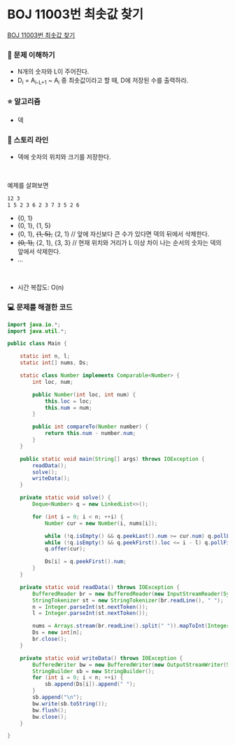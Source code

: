 # BOJ 11003번 최솟값 찾기

[BOJ 11003번 최솟값 찾기](https://www.acmicpc.net/problem/11003)

### 🤔 문제 이해하기

- N개의 숫자와 L이 주어진다.
- D<sub>i</sub> = A<sub>i-L+1</sub> ~ A<sub>i</sub> 중 최솟값이라고 할 때, D에 저장된 수를 출력하라.

### ⭐ 알고리즘

- 덱

### 📖 스토리 라인

- 덱에 숫자의 위치와 크기를 저장한다.

</br>

예제를 살펴보면

```txt
12 3
1 5 2 3 6 2 3 7 3 5 2 6
```

- {0, 1}
- {0, 1}, {1, 5}
- {0, 1}, <del>{1, 5},</del> {2, 1} // 앞에 자신보다 큰 수가 있다면 덱의 뒤에서 삭제한다.
- <del>{0, 1},</del> {2, 1}, {3, 3} // 현재 위치와 거리가 L 이상 차이 나는 순서의 숫자는 덱의 앞에서 삭제한다.
- ...

</br>

- 시간 복잡도: O(n)

### 💻 문제를 해결한 코드

```java
import java.io.*;
import java.util.*;

public class Main {

    static int n, l;
    static int[] nums, Ds;

    static class Number implements Comparable<Number> {
        int loc, num;

        public Number(int loc, int num) {
            this.loc = loc;
            this.num = num;
        }

        public int compareTo(Number number) {
            return this.num - number.num;
        }
    }

    public static void main(String[] args) throws IOException {
        readData();
        solve();
        writeData();
    }

    private static void solve() {
        Deque<Number> q = new LinkedList<>();

        for (int i = 0; i < n; ++i) {
            Number cur = new Number(i, nums[i]);

            while (!q.isEmpty() && q.peekLast().num >= cur.num) q.pollLast(); // 새로 넣을 수보다 큰 숫자만 있다면 제거하기
            while (!q.isEmpty() && q.peekFirst().loc <= i - l) q.pollFirst(); // 차례 지난 숫자 뺴기
            q.offer(cur);

            Ds[i] = q.peekFirst().num;
        }
    }

    private static void readData() throws IOException {
        BufferedReader br = new BufferedReader(new InputStreamReader(System.in));
        StringTokenizer st = new StringTokenizer(br.readLine(), " ");
        n = Integer.parseInt(st.nextToken());
        l = Integer.parseInt(st.nextToken());

        nums = Arrays.stream(br.readLine().split(" ")).mapToInt(Integer::parseInt).toArray();
        Ds = new int[n];
        br.close();
    }

    private static void writeData() throws IOException {
        BufferedWriter bw = new BufferedWriter(new OutputStreamWriter(System.out));
        StringBuilder sb = new StringBuilder();
        for (int i = 0; i < n; ++i) {
            sb.append(Ds[i]).append(" ");
        }
        sb.append("\n");
        bw.write(sb.toString());
        bw.flush();
        bw.close();
    }

}
```
